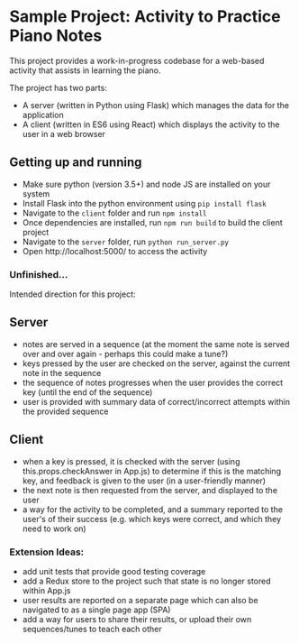 # Sample Project: Activity to Practice Piano Notes

This project provides a work-in-progress codebase for a web-based activity that assists in learning the piano.

The project has two parts:

* A server (written in Python using Flask) which manages the data for the application
* A client (written in ES6 using React) which displays the activity to the user in a web browser

## Getting up and running

* Make sure python (version 3.5+) and node JS are installed on your system
* Install Flask into the python environment using `pip install flask`
* Navigate to the `client` folder and run `npm install`
* Once dependencies are installed, run `npm run build` to build the client project
* Navigate to the `server` folder, run `python run_server.py`
* Open http://localhost:5000/ to access the activity

### Unfinished...

Intended direction for this project:

## Server
* notes are served in a sequence (at the moment the same note is served over and over again - perhaps this could make a tune?)
* keys pressed by the user are checked on the server, against the current note in the sequence
* the sequence of notes progresses when the user provides the correct key (until the end of the sequence)
* user is provided with summary data of correct/incorrect attempts within the provided sequence

## Client
* when a key is pressed, it is checked with the server (using this.props.checkAnswer in App.js) to determine if this is the matching key, and feedback is given to the user (in a user-friendly manner)
* the next note is then requested from the server, and displayed to the user
* a way for the activity to be completed, and a summary reported to the user's of their success (e.g. which keys were correct, and which they need to work on)

### Extension Ideas:
* add unit tests that provide good testing coverage
* add a Redux store to the project such that state is no longer stored within App.js
* user results are reported on a separate page which can also be navigated to as a single page app (SPA)
* add a way for users to share their results, or upload their own sequences/tunes to teach each other


